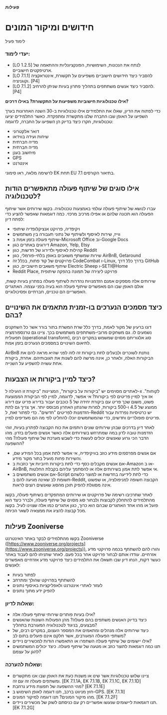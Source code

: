 ##### פעילות

# חידושים ומיקור המונים

לימוד פעיל

### יעדי לימוד:

-   \[LO 1.2.5\] לנתח את הנכונות, השימושיות, הפונקציונליות וההתאמה של ארטיפקטים חישוביים.
-   \[LO 7.1.1\] להסביר כיצד חידושים חישוביים משפיעים על תקשורת, אינטראקציה וקוגניציה. \[P4\]
-   \[LO 7.1.2\] להסביר כיצד אנשים משתתפים בתהליך פתרון בעיות שניתן להרחיב. \[P4\]

**אילו טכנולוגיות חישוביות משפיעות על התקשורת? באילו דרכים?**

כדי לפתוח את הדיון, שאלו את התלמידים אילו טכנולוגיות ב-30 השנה האחרונות בערך השפיעו על האופן שבו החברה שלנו מתקשרת ומתפקדת. כאשר התלמידים יציעו טכנולוגיות, חקרו כיצד בדיוק הן השפיעו על החברה, לדוגמה:

-   דואר אלקטרוני
-   שיחות ועידה בווידאו
-   מדיה חברתית
-   מדיה חברתית
-   מיחשוב בענן
-   GPS
-   אינטרנט

לרשימה מלאה, ראו סימוני EK תחת EU 7.1 בתיאור הקורסים.

## אילו סוגים של שיתוף פעולה מתאפשרים הודות לטכנולוגיה?

עברו לנושא של שיתוף פעולה עולמי באמצעות טכנולוגיה. בקשו שירותים אשר שיתוף הפעולה הוא תכונה שלהם או אפילו מרכיב מרכזי. כמה דוגמאות שאפשר להציע כדי לפתח דיון:

-   ויקיפדיה, פרויקט אנציקלופדיה שיתופי
-   ווייז, שירות לאיסוף ולשיתוף של נתוני תעבורה בין משתמשים
-   שיתוף פעולה בזמן אמת ב-Microsoft Office וב-Google Docs
-   דירוגים באתרים כגון Amazon,‏ Yelp,‏ Etsy
-   קהילות לאיסוף ולדירוג של חדשות, כגון Reddit
-   שירות שמשתף משאבים באופן בלתי-פורמלי, כגון AirBnB,‏ Getaround
-   פרויקטים של קוד פתוח, בכלל זה CodeCombat ו-Linux, בדרך כלל דרך GitHub
-   שיתוף משאבים חישוביים, כגון Electric Sheep ו-SETI@Home
-   Reddit Place, פרויקט ליצירה של תמונה בהפקה שיתופית

שירותים אלה מספקים אמנם הזדמנויות נהדרות לשיתוף פעולה בפתרון בעיות קשות, אולם האופן שבו הם מאפשרים שיתוף פעולה הוא בעיה בפני עצמה. האתגרים האפשריים הם טכניים, חברתיים ופסיכולוגיים.

## כיצד מסמכים הנערכים בו-זמנית מתאמים את השינויים בהם?

דונו ברעיון של מקור לאמת, בדרך כלל שרת המשרת בתור בורר אשר כל השחקנים נשמעים לו. גם משחקים מרובי-משתתפים משתמשים בכך. ציינו גם טרנספורמציה תפעולית (operational transform), סוג אלגוריתם מסוים שמשמש במקרים רבים לתיאום השינויים במסמכים הנערכים בזמן אמת.

AirBnB נותנת לשוכרים ולבעלים לתת ביקורות זה לזה לפני שהיא מראה להם את הביקורות האלה, ולאחר כן, אינה מרשה להם לשנות את תגובותיהם. אחרת, ביקורת אחת עשויה להשפיע על השנייה.

## כיצד למיין ביקורות או הצבעות?

לאתרים מסוימים יש "ביקורות על ביקורות", המציינות "ביקורת זו הועילה ל-x לקוחות". אז איך למיין פריטים לפי ביקורות? אי אפשר, לדוגמה, למיין לפי הביקורת הממוצעת פשוט, משום שכך פריט עם ביקורת יחידה של 5 כוכבים יעבור בדירוג פריט עם דירוג ממוצע של 4.5 ו-500 ביקורות, למרות שהנתון האחרון מבוסס יותר. אך צריך גם לתת הזדמנות לפריטים "חדשים". כדי לפתור זאת, ל-Reddit יש כרטיסיות נפרדות עבור פריטים פופולריים וחדשים, כדי שהמשתמשים יוכלו להחליט לפי מה הם מעדיפים למיין.

לאחר דיון בדרכים שבהן שירותים שונים רותמים את כוח הקבוצה לפתרון בעיות, זוהי הזדמנות טובה לדון במה שמתרחש בשירותים אלה כאשר אנשים פועלים בזדון. מהו הדבר הכי גרוע שאנשים יכולים לעשות כדי לשבש מערכת של שיתוף פעולה? מהי ההשפעה?

-   אם אנשים מפרסמים מידע כוזב בוויקיפדיה, אי אפשר לתת אמון בכל המידע שם, והשירות פחות מועיל בתור מקור מידע.
-   אם אנשים מקבלים כסף כדי לתת ביקורות חיוביות אך כוזבות ב-Amazon או ב-AirBnB, אי אפשר לתת אמון בשירותים אלה או להסתמך עליהם בקבלת החלטות.
-   אם אנשים משתמשים ב-Script כדי לתת לידיעה בחדשות או למוצר כלשהם תשומת לב שאינה מגיעה להם ב-Reddit, הקבוצה חשופה למניפולציה, או שפשוט אינה מסוגלת להפיק תוכן מהסוג שאנשים רוצים לראות.

לאחר שתרכיבו רשימה של פרויקטים או שירותים המתפקדים בשיתוף פעולה, בקשו מהתלמידים להתחלק לקבוצות ולבחור סוג מסוים של שיתוף פעולה, ולברר כיצד הוא פועל או מהו אחד האתגרים שבהם הוא כרוך, כגון אתגרים כמו אלה שצוינו לעיל. בקשו מכל קבוצה להציג את ממצאיה לשאר הכיתה.

## פעילות Zooniverse

בקשו מהתלמידים לבקר באתר האינטרנט Zooniverse‏ ([https://www.zooniverse.org/projects](https://www.zooniverse.org/projects)), והורו להם להשתתף בכמה פרויקטי מדע אזרחיים. עודדו אותם לבחור פרויקט אחר בכל פעם. לאחר שתניחו להם לעבוד באתר כעשר דקות, הנחו דיון שבו תשאלו את התלמידים כיצד פרויקטי מדע אזרחיים מאפשרים לאנשים:

-   לפתור בעיות
-   להשתתף בפרויקט שהולך ומתרחב
-   לעזור לאתרי אינטרנט ולאפליקציות באיסוף נתונים
-   להפיק ידע מתוך נתונים

### שאלות לדיון:

-   אילו בעיות פותרים שירותי שיתוף פעולה אלה?
-   כיצד בדיוק האנשים משתפים בהם פעולה? מהן הפעולות השונות שהאנשים מבצעים, בניגוד לטכנולוגיה המעורבת בתהליך?
-   כיצד שירותים אלה מנהלים ומתאמים את המספר העצום, במקרים רבים, של משתפי הפעולה המעורבים, אשר חלקם אינם פועלים בתום לב?
-   אילו יישומים של שיתוף פעולה השתפרו או התאפשרו הודות למכשירים ניידים?
-   תנו כמה דוגמאות לתוצר כוזב או מטעה של שיתוף פעולה. כיצד יכולים המשתמשים להגן על עצמם?

### שאלות להערכה:

-   ציינו שלוש טכנולוגיות אשר שינו או משנות כעת את האופן שבו אנו מתקשרים ומשתפים פעולה זה עם זה. \[EK 7.1.1A, EK 7.1.1B, EK 7.1.1C, EK 7.1.1D\]
-   מהי ההשפעה של תפוצת מידע נרחבת? \[EK 7.1.1E\]
-   חוץ מניווט ברכב, תנו דוגמה לאופן השימוש ב-GPS. \[EK 7.1.1I\]
-   מהו מיקור המונים? תנו דוגמה למיקור המונים. \[EK 7.1.2F\]
-   תנו דוגמאות ליישומים שנעשו אפשריים רק עם כניסתם לשוק של מכשירים ניידים. \[EK 7.1.2G\]
